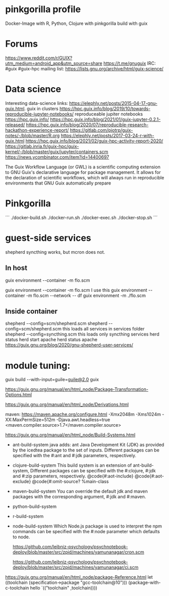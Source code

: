 # pinkgorilla profile

Docker-Image with R, Python, Clojure with pinkgorilla
build with guix

# Forums
https://www.reddit.com/r/GUIX?utm_medium=android_app&utm_source=share
https://t.me/gnuguix
IRC: #guix #guix-hpc 
mailing list: https://lists.gnu.org/archive/html/guix-science/

# Data science
Interesting data-science links:
https://elephly.net/posts/2015-04-17-gnu-guix.html. guix in clusters
https://hpc.guix.info/blog/2019/10/towards-reproducible-jupyter-notebooks/ reproduceable jupiter notebooks
https://hpc.guix.info/ 
https://hpc.guix.info/blog/2021/01/guix-jupyter-0.2.1-released/
https://hpc.guix.info/blog/2020/07/reproducible-research-hackathon-experience-report/
https://gitlab.com/pjotrp/guix-notes/-/blob/master/R.org
https://elephly.net/posts/2017-03-24-r-with-guix.html
https://hpc.guix.info/blog/2021/02/guix-hpc-activity-report-2020/
https://gitlab.inria.fr/guix-hpc/guix-kernel/-/blob/master/guix/jupyter/containers.scm
https://news.ycombinator.com/item?id=14400697


The Guix Workflow Language (or GWL) is a scientific computing extension to GNU Guix's declarative language for package management. It allows for the declaration of scientific workflows, which will always run in reproducible environments that GNU Guix automatically prepare


# Pinkgorilla
´´´
./docker-build.sh
./docker-run.sh
./docker-exec.sh
./docker-stop.sh
´´´

# guest-side services

shepherd syncthing works, but mcron does not.

## In host

guix environment --container -m flo.scm 

guix environment --container -m flo.scm  I use this
       guix environment --container -m flo.scm  --network -- df
       guix environment -m ./flo.scm
 
## Inside container
shepherd --config=scm/shepherd.scm
shepherd --config=scm/shepherd.scm   this loads all services in services folder
         shepherd --config=syncthing.scm           this loads only syncthing services
herd status
herd start apache
herd status apache
https://guix.gnu.org/blog/2020/gnu-shepherd-user-services/


# module tuning:
guix build --with-input=guile=guile@2.0 guix

https://guix.gnu.org/manual/en/html_node/Package-Transformation-Options.html

https://guix.gnu.org/manual/en/html_node/Derivations.html



maven:
https://maven.apache.org/configure.html
 -Xmx2048m -Xms1024m -XX:MaxPermSize=512m -Djava.awt.headless=true
 <maven.compiler.source>1.7</maven.compiler.source>

https://guix.gnu.org/manual/en/html_node/Build-Systems.html
- ant-build-system java
  adds: ant
        Java Development Kit (JDK) 
   as provided by the icedtea package to the set of inputs. 
  Different packages can be specified with the #:ant and #:jdk parameters, respectively.
- clojure-build-system
 This build system is an extension of ant-build-system, 
  Different packages can be specified with the 
       #:clojure, #:jdk and #:zip parameters, respectively.
       @code{#:aot-include}
       @code{#:aot-exclude}
       @code{#:omit-source?
        %main-class

- maven-build-system
    You can override the default jdk and maven packages with the 
    corresponding argument, #:jdk and #:maven.


- python-build-system
- r-build-system
- node-build-system
    Which Node.js package is used to interpret the npm commands can be 
    specified with the #:node parameter which defaults to node.


    https://github.com/leibniz-psychology/psychnotebook-deploy/blob/master/src/zpid/machines/yamunanagar/cron.scm

    https://github.com/leibniz-psychology/psychnotebook-deploy/blob/master/src/zpid/machines/yamunanagar/ci.scm


https://guix.gnu.org/manual/en/html_node/package-Reference.html
    let ((toolchain (specification->package "gcc-toolchain@10")))
  (package-with-c-toolchain hello `(("toolchain" ,toolchain))))
